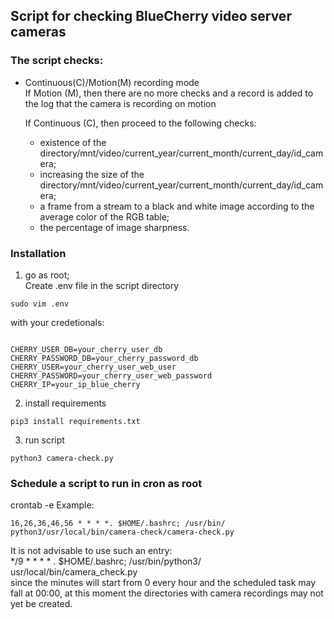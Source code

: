## Script for checking BlueCherry video server cameras
### The script checks:
- Continuous(C)/Motion(M) recording mode  
  If Motion (M), then there are no more checks and a record is added to the log that the camera is recording on motion  
  
  If Continuous (C), then proceed to the following checks:  
  - existence of the directory/mnt/video/current_year/current_month/current_day/id_camera;  
  - increasing the size of the directory/mnt/video/current_year/current_month/current_day/id_camera;  
  - a frame from a stream to a black and white image according to the average color of the RGB table;  
  - the percentage of image sharpness.  

### Installation
1. go as root;  
Create .env file in the script directory  
<pre><code>sudo vim .env</code></pre>  
with your credetionals:  
<pre><code>
CHERRY_USER_DB=your_cherry_user_db  
CHERRY_PASSWORD_DB=your_cherry_password_db  
CHERRY_USER=your_cherry_user_web_user  
CHERRY_PASSWORD=your_cherry_user_web_password  
CHERRY_IP=your_ip_blue_cherry
</code></pre> 
2. install requirements  
<pre><code>pip3 install requirements.txt</code></pre>
3. run script  
<pre><code>python3 camera-check.py</code></pre> 

### Schedule a script to run in cron as root
crontab -e
Example:
<pre><code>16,26,36,46,56 * * * *. $HOME/.bashrc; /usr/bin/ python3/usr/local/bin/camera-check/camera-check.py</code></pre>
It is not advisable to use such an entry:  
*/9 * * * * . $HOME/.bashrc; /usr/bin/python3/ usr/local/bin/camera_check.py  
since the minutes will start from 0 every hour and the scheduled task may fall at 00:00, at this moment the directories with camera recordings may not yet be created.